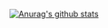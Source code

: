 [![Anurag's github stats](https://github-readme-stats.vercel.app/api?username=talissonbrunodev)](https://github.com/talissonbrunodev/github-readme-stats)
